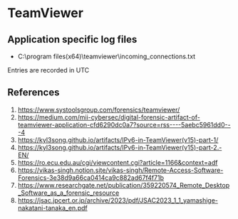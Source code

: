 # TeamViewer

## Application specific log files

* C:\program files(x64)\teamviewer\incoming_connections.txt

Entries are recorded in UTC



## References 

1. https://www.systoolsgroup.com/forensics/teamviewer/
1. https://medium.com/mii-cybersec/digital-forensic-artifact-of-teamviewer-application-cfd6290dc0a7?source=rss----5aebc5961dd0---4
1. https://kyl3song.github.io/artifacts/IPv6-in-TeamViewer(v15)-part-1/
1. https://kyl3song.github.io/artifacts/IPv6-in-TeamViewer(v15)-part-2.-EN/
1. https://ro.ecu.edu.au/cgi/viewcontent.cgi?article=1166&context=adf
1. https://vikas-singh.notion.site/vikas-singh/Remote-Access-Software-Forensics-3e38d9a66ca0414ca9c882ad67f4f71b
1. https://www.researchgate.net/publication/359220574_Remote_Desktop_Software_as_a_forensic_resource
1. https://jsac.jpcert.or.jp/archive/2023/pdf/JSAC2023_1_1_yamashige-nakatani-tanaka_en.pdf